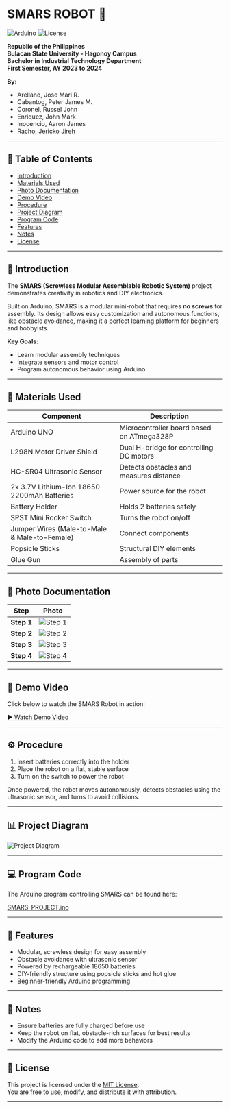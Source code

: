 # SMARS ROBOT 🤖

![Arduino](https://img.shields.io/badge/Platform-Arduino-blue)
![License](https://img.shields.io/badge/License-MIT-green)

**Republic of the Philippines**  
**Bulacan State University - Hagonoy Campus**  
**Bachelor in Industrial Technology Department**  
**First Semester, AY 2023 to 2024**  

**By:**  
- Arellano, Jose Mari R.  
- Cabantog, Peter James M.  
- Coronel, Russel John  
- Enriquez, John Mark  
- Inocencio, Aaron James  
- Racho, Jericko Jireh  

---

## 📖 Table of Contents
- [Introduction](#introduction)  
- [Materials Used](#materials-used)  
- [Photo Documentation](#photo-documentation)  
- [Demo Video](#demo-video)  
- [Procedure](#procedure)  
- [Project Diagram](#project-diagram)  
- [Program Code](#program-code)  
- [Features](#features)  
- [Notes](#notes)  
- [License](#license)  

---

## 📝 Introduction

The **SMARS (Screwless Modular Assemblable Robotic System)** project demonstrates creativity in robotics and DIY electronics.  

Built on Arduino, SMARS is a modular mini-robot that requires **no screws** for assembly. Its design allows easy customization and autonomous functions, like obstacle avoidance, making it a perfect learning platform for beginners and hobbyists.  

**Key Goals:**  
- Learn modular assembly techniques  
- Integrate sensors and motor control  
- Program autonomous behavior using Arduino  

---

## 🔧 Materials Used

| Component | Description |
|-----------|-------------|
| Arduino UNO | Microcontroller board based on ATmega328P |
| L298N Motor Driver Shield | Dual H-bridge for controlling DC motors |
| HC-SR04 Ultrasonic Sensor | Detects obstacles and measures distance |
| 2x 3.7V Lithium-Ion 18650 2200mAh Batteries | Power source for the robot |
| Battery Holder | Holds 2 batteries safely |
| SPST Mini Rocker Switch | Turns the robot on/off |
| Jumper Wires (Male-to-Male & Male-to-Female) | Connect components |
| Popsicle Sticks | Structural DIY elements |
| Glue Gun | Assembly of parts |

---

## 📸 Photo Documentation

| Step | Photo |
|------|-------|
| **Step 1** | ![Step 1](../project-folder/assets/1.jpg) |
| **Step 2** | ![Step 2](../project-folder/assets/2.jpg) |
| **Step 3** | ![Step 3](../project-folder/assets/3.jpg) |
| **Step 4** | ![Step 4](../project-folder/assets/5.jpg) |

---

## 🎥 Demo Video

Click below to watch the SMARS Robot in action:  

[▶ Watch Demo Video](../project-folder/assets/SMARS_Video.mp4)

---

## ⚙️ Procedure

1. Insert batteries correctly into the holder  
2. Place the robot on a flat, stable surface  
3. Turn on the switch to power the robot  

Once powered, the robot moves autonomously, detects obstacles using the ultrasonic sensor, and turns to avoid collisions.  

---

## 📊 Project Diagram

![Project Diagram](./project-folder/assets/Schematic_Diagram.png)

---

## 💻 Program Code

The Arduino program controlling SMARS can be found here:  

[SMARS_PROJECT.ino](./project-folder/smars/SMARS_PROJECT.ino)

---

## 🌟 Features

- Modular, screwless design for easy assembly  
- Obstacle avoidance with ultrasonic sensor  
- Powered by rechargeable 18650 batteries  
- DIY-friendly structure using popsicle sticks and hot glue  
- Beginner-friendly Arduino programming  

---

## 📝 Notes

- Ensure batteries are fully charged before use  
- Keep the robot on flat, obstacle-rich surfaces for best results  
- Modify the Arduino code to add more behaviors  

---

## 📜 License

This project is licensed under the [MIT License](LICENSE).  
You are free to use, modify, and distribute it with attribution.  

---
